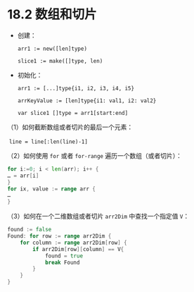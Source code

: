 # 18.2 数组和切片

- 创建：

  `arr1 := new([len]type)`

  `slice1 := make([]type, len)`

- 初始化：

  `arr1 := [...]type{i1, i2, i3, i4, i5}`

  `arrKeyValue := [len]type{i1: val1, i2: val2}`

  `var slice1 []type = arr1[start:end]`

（1）如何截断数组或者切片的最后一个元素：

​      `line = line[:len(line)-1]`

（2）如何使用 `for` 或者 `for-range` 遍历一个数组（或者切片）：

```go
for i:=0; i < len(arr); i++ {
… = arr[i]
}
for ix, value := range arr {
…
}
```

（3）如何在一个二维数组或者切片 `arr2Dim` 中查找一个指定值 `V`：

```go
found := false
Found: for row := range arr2Dim {
    for column := range arr2Dim[row] {
        if arr2Dim[row][column] == V{
            found = true
            break Found
        }
    }
}
```
